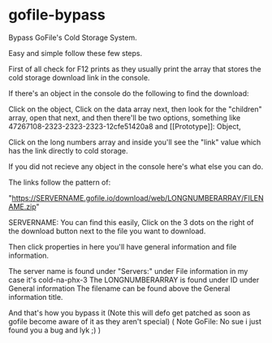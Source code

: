# gofile-bypass
Bypass GoFile's Cold Storage System.

Easy and simple follow these few steps.

First of all check for F12 prints as they usually print the array that stores the cold storage download link in the console.

If there's an object in the console do the following to find the download:

Click on the object, Click on the data array next, then look for the "children" array, open that next, and then there'll be two options, something like 47267108-2323-2323-2323-12cfe51420a8 and [[Prototype]]: Object,

Click on the long numbers array and inside you'll see the "link" value which has the link directly to cold storage.

If you did not recieve any object in the console here's what else you can do.

The links follow the pattern of:

"https://SERVERNAME.gofile.io/download/web/LONGNUMBERARRAY/FILENAME.zip"

SERVERNAME:
You can find this easily, Click on the 3 dots on the right of the download button next to the file you want to download.

Then click properties in here you'll have general information and file information.

The server name is found under "Servers:" under File information in my case it's cold-na-phx-3
The LONGNUMBERARRAY is found under ID under General information
The filename can be found above the General information title. 

And that's how you bypass it (Note this will defo get patched as soon as gofile become aware of it as they aren't special)
( Note GoFile: No sue i just found you a bug and lyk ;) )
